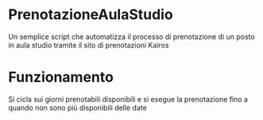 # PrenotazioneAulaStudio
Un semplice script che automatizza il processo di prenotazione di un posto in aula studio tramite il sito di prenotazioni Kairos

# Funzionamento
Si cicla sui giorni prenotabili disponibili e si esegue la prenotazione fino a quando non sono più disponibili delle date
